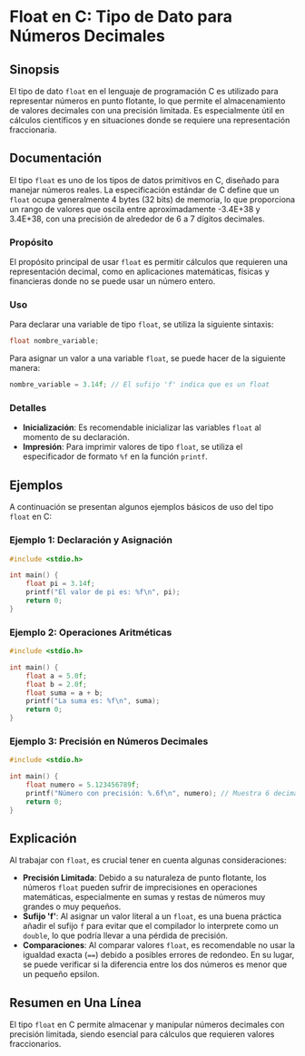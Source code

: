 <!--
Meta Description: # Float en C: Tipo de Dato para Números Decimales ## Sinopsis El tipo de dato `float` en el lenguaje de programación C es utilizado para representar n...
Meta Keywords: float, que, una, para, números
-->

# Float en C: Tipo de Dato para Números Decimales

## Sinopsis
El tipo de dato `float` en el lenguaje de programación C es utilizado para representar números en punto flotante, lo que permite el almacenamiento de valores decimales con una precisión limitada. Es especialmente útil en cálculos científicos y en situaciones donde se requiere una representación fraccionaria.

## Documentación
El tipo `float` es uno de los tipos de datos primitivos en C, diseñado para manejar números reales. La especificación estándar de C define que un `float` ocupa generalmente 4 bytes (32 bits) de memoria, lo que proporciona un rango de valores que oscila entre aproximadamente -3.4E+38 y 3.4E+38, con una precisión de alrededor de 6 a 7 dígitos decimales.

### Propósito
El propósito principal de usar `float` es permitir cálculos que requieren una representación decimal, como en aplicaciones matemáticas, físicas y financieras donde no se puede usar un número entero.

### Uso
Para declarar una variable de tipo `float`, se utiliza la siguiente sintaxis:

```c
float nombre_variable;
```

Para asignar un valor a una variable `float`, se puede hacer de la siguiente manera:

```c
nombre_variable = 3.14f; // El sufijo 'f' indica que es un float
```

### Detalles
- **Inicialización**: Es recomendable inicializar las variables `float` al momento de su declaración.
- **Impresión**: Para imprimir valores de tipo `float`, se utiliza el especificador de formato `%f` en la función `printf`.

## Ejemplos
A continuación se presentan algunos ejemplos básicos de uso del tipo `float` en C:

### Ejemplo 1: Declaración y Asignación
```c
#include <stdio.h>

int main() {
    float pi = 3.14f;
    printf("El valor de pi es: %f\n", pi);
    return 0;
}
```

### Ejemplo 2: Operaciones Aritméticas
```c
#include <stdio.h>

int main() {
    float a = 5.0f;
    float b = 2.0f;
    float suma = a + b;
    printf("La suma es: %f\n", suma);
    return 0;
}
```

### Ejemplo 3: Precisión en Números Decimales
```c
#include <stdio.h>

int main() {
    float numero = 5.123456789f;
    printf("Número con precisión: %.6f\n", numero); // Muestra 6 decimales
    return 0;
}
```

## Explicación
Al trabajar con `float`, es crucial tener en cuenta algunas consideraciones:

- **Precisión Limitada**: Debido a su naturaleza de punto flotante, los números `float` pueden sufrir de imprecisiones en operaciones matemáticas, especialmente en sumas y restas de números muy grandes o muy pequeños.
- **Sufijo 'f'**: Al asignar un valor literal a un `float`, es una buena práctica añadir el sufijo `f` para evitar que el compilador lo interprete como un `double`, lo que podría llevar a una pérdida de precisión.
- **Comparaciones**: Al comparar valores `float`, es recomendable no usar la igualdad exacta (`==`) debido a posibles errores de redondeo. En su lugar, se puede verificar si la diferencia entre los dos números es menor que un pequeño epsilon.

## Resumen en Una Línea
El tipo `float` en C permite almacenar y manipular números decimales con precisión limitada, siendo esencial para cálculos que requieren valores fraccionarios.